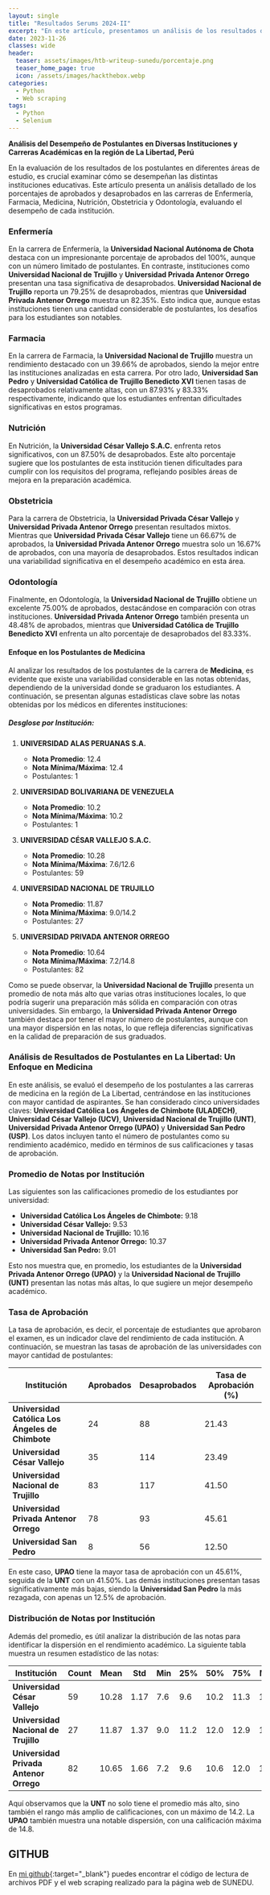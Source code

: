 ```yaml
---
layout: single
title: "Resultados Serums 2024-II"
excerpt: "En este artículo, presentamos un análisis de los resultados de los postulantes en diversas carreras en la región de **La Libertad, Perú**. El estudio se basa en datos de estudiantes para cada una de las seis carreras analizadas. Nos centraremos especialmente en los resultados de los postulantes de **Medicina**, detallando el rendimiento de acuerdo con la institución donde se graduaron."
date: 2023-11-26
classes: wide
header:
  teaser: assets/images/htb-writeup-sunedu/porcentaje.png
  teaser_home_page: true
  icon: /assets/images/hackthebox.webp
categories:
  - Python
  - Web scraping
tags:  
  - Python
  - Selenium
---
```


**Análisis del Desempeño de Postulantes en Diversas Instituciones y Carreras Académicas en la región de La Libertad, Perú**

En la evaluación de los resultados de los postulantes en diferentes áreas de estudio, es crucial examinar cómo se desempeñan las distintas instituciones educativas. Este artículo presenta un análisis detallado de los porcentajes de aprobados y desaprobados en las carreras de Enfermería, Farmacia, Medicina, Nutrición, Obstetricia y Odontología, evaluando el desempeño de cada institución.

### **Enfermería**

En la carrera de Enfermería, la **Universidad Nacional Autónoma de Chota** destaca con un impresionante porcentaje de aprobados del 100%, aunque con un número limitado de postulantes. En contraste, instituciones como **Universidad Nacional de Trujillo** y **Universidad Privada Antenor Orrego** presentan una tasa significativa de desaprobados. **Universidad Nacional de Trujillo** reporta un 79.25% de desaprobados, mientras que **Universidad Privada Antenor Orrego** muestra un 82.35%. Esto indica que, aunque estas instituciones tienen una cantidad considerable de postulantes, los desafíos para los estudiantes son notables.

### **Farmacia**

En la carrera de Farmacia, la **Universidad Nacional de Trujillo** muestra un rendimiento destacado con un 39.66% de aprobados, siendo la mejor entre las instituciones analizadas en esta carrera. Por otro lado, **Universidad San Pedro** y **Universidad Católica de Trujillo Benedicto XVI** tienen tasas de desaprobados relativamente altas, con un 87.93% y 83.33% respectivamente, indicando que los estudiantes enfrentan dificultades significativas en estos programas.

### **Nutrición**

En Nutrición, la **Universidad César Vallejo S.A.C.** enfrenta retos significativos, con un 87.50% de desaprobados. Este alto porcentaje sugiere que los postulantes de esta institución tienen dificultades para cumplir con los requisitos del programa, reflejando posibles áreas de mejora en la preparación académica.

### **Obstetricia**

Para la carrera de Obstetricia, la **Universidad Privada César Vallejo** y **Universidad Privada Antenor Orrego** presentan resultados mixtos. Mientras que **Universidad Privada César Vallejo** tiene un 66.67% de aprobados, la **Universidad Privada Antenor Orrego** muestra solo un 16.67% de aprobados, con una mayoría de desaprobados. Estos resultados indican una variabilidad significativa en el desempeño académico en esta área.

### **Odontología**

Finalmente, en Odontología, la **Universidad Nacional de Trujillo** obtiene un excelente 75.00% de aprobados, destacándose en comparación con otras instituciones. **Universidad Privada Antenor Orrego** también presenta un 48.48% de aprobados, mientras que **Universidad Católica de Trujillo Benedicto XVI** enfrenta un alto porcentaje de desaprobados del 83.33%.

#### Enfoque en los Postulantes de Medicina

Al analizar los resultados de los postulantes de la carrera de **Medicina**, es evidente que existe una variabilidad considerable en las notas obtenidas, dependiendo de la universidad donde se graduaron los estudiantes. A continuación, se presentan algunas estadísticas clave sobre las notas obtenidas por los médicos en diferentes instituciones:

##### Desglose por Institución:

1. **UNIVERSIDAD ALAS PERUANAS S.A.**
   - **Nota Promedio**: 12.4
   - **Nota Mínima/Máxima**: 12.4
   - Postulantes: 1

2. **UNIVERSIDAD BOLIVARIANA DE VENEZUELA**
   - **Nota Promedio**: 10.2
   - **Nota Mínima/Máxima**: 10.2
   - Postulantes: 1

3. **UNIVERSIDAD CÉSAR VALLEJO S.A.C.**
   - **Nota Promedio**: 10.28
   - **Nota Mínima/Máxima**: 7.6/12.6
   - Postulantes: 59

4. **UNIVERSIDAD NACIONAL DE TRUJILLO**
   - **Nota Promedio**: 11.87
   - **Nota Mínima/Máxima**: 9.0/14.2
   - Postulantes: 27

5. **UNIVERSIDAD PRIVADA ANTENOR ORREGO**
   - **Nota Promedio**: 10.64
   - **Nota Mínima/Máxima**: 7.2/14.8
   - Postulantes: 82

Como se puede observar, la **Universidad Nacional de Trujillo** presenta un promedio de nota más alto que varias otras instituciones locales, lo que podría sugerir una preparación más sólida en comparación con otras universidades. Sin embargo, la **Universidad Privada Antenor Orrego** también destaca por tener el mayor número de postulantes, aunque con una mayor dispersión en las notas, lo que refleja diferencias significativas en la calidad de preparación de sus graduados.

### Análisis de Resultados de Postulantes en La Libertad: Un Enfoque en Medicina

En este análisis, se evaluó el desempeño de los postulantes a las carreras de medicina en la región de La Libertad, centrándose en las instituciones con mayor cantidad de aspirantes. Se han considerado cinco universidades claves: **Universidad Católica Los Ángeles de Chimbote (ULADECH)**, **Universidad César Vallejo (UCV)**, **Universidad Nacional de Trujillo (UNT)**, **Universidad Privada Antenor Orrego (UPAO)** y **Universidad San Pedro (USP)**. Los datos incluyen tanto el número de postulantes como su rendimiento académico, medido en términos de sus calificaciones y tasas de aprobación.

### Promedio de Notas por Institución

Las siguientes son las calificaciones promedio de los estudiantes por universidad:

- **Universidad Católica Los Ángeles de Chimbote:** 9.18
- **Universidad César Vallejo:** 9.53
- **Universidad Nacional de Trujillo:** 10.16
- **Universidad Privada Antenor Orrego:** 10.37
- **Universidad San Pedro:** 9.01

Esto nos muestra que, en promedio, los estudiantes de la **Universidad Privada Antenor Orrego (UPAO)** y la **Universidad Nacional de Trujillo (UNT)** presentan las notas más altas, lo que sugiere un mejor desempeño académico.

### Tasa de Aprobación

La tasa de aprobación, es decir, el porcentaje de estudiantes que aprobaron el examen, es un indicador clave del rendimiento de cada institución. A continuación, se muestran las tasas de aprobación de las universidades con mayor cantidad de postulantes:

| Institución                                         | Aprobados | Desaprobados | Tasa de Aprobación (%) |
|-----------------------------------------------------|-----------|--------------|------------------------|
| **Universidad Católica Los Ángeles de Chimbote**     | 24        | 88           | 21.43                  |
| **Universidad César Vallejo**                        | 35        | 114          | 23.49                  |
| **Universidad Nacional de Trujillo**                | 83        | 117          | 41.50                  |
| **Universidad Privada Antenor Orrego**              | 78        | 93           | 45.61                  |
| **Universidad San Pedro**                            | 8         | 56           | 12.50                  |

En este caso, **UPAO** tiene la mayor tasa de aprobación con un 45.61%, seguida de la **UNT** con un 41.50%. Las demás instituciones presentan tasas significativamente más bajas, siendo la **Universidad San Pedro** la más rezagada, con apenas un 12.5% de aprobación.

### Distribución de Notas por Institución

Además del promedio, es útil analizar la distribución de las notas para identificar la dispersión en el rendimiento académico. La siguiente tabla muestra un resumen estadístico de las notas:

| Institución                        | Count | Mean  | Std   | Min  | 25%  | 50%  | 75%  | Max  |
|------------------------------------|-------|-------|-------|------|------|------|------|------|
| **Universidad César Vallejo**       | 59    | 10.28 | 1.17  | 7.6  | 9.6  | 10.2 | 11.3 | 12.6 |
| **Universidad Nacional de Trujillo**| 27    | 11.87 | 1.37  | 9.0  | 11.2 | 12.0 | 12.9 | 14.2 |
| **Universidad Privada Antenor Orrego** | 82 | 10.65 | 1.66  | 7.2  | 9.6  | 10.6 | 12.0 | 14.8 |

Aquí observamos que la **UNT** no solo tiene el promedio más alto, sino también el rango más amplio de calificaciones, con un máximo de 14.2. La **UPAO** también muestra una notable dispersión, con una calificación máxima de 14.8.

## __GITHUB__
En [mi github](https://github.com/davidsosaolea/){:target="_blank"} puedes encontrar el código de lectura de archivos PDF y el web scraping realizado para la página web de SUNEDU.